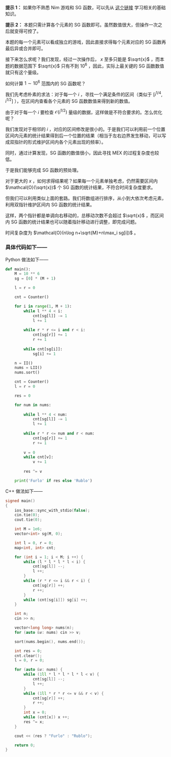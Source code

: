 **提示 1：** 如果你不熟悉 Nim 游戏和 SG 函数，可以先从 [这个链接](https://oi-wiki.org/math/game-theory/impartial-game/) 学习相关的基础知识。

**提示 2：** 本题只需计算各个元素的 SG 函数即可。虽然数值很大，但操作一次之后就变得可控了。

本题的每一个元素可以看成独立的游戏，因此直接求得每个元素对应的 SG 函数再最后异或合并即可。

接下来怎么求呢？我们发现，经过一次操作后， $x$ 至多只能是 $\sqrt{x}$ ，而本题的数据范围下 $\sqrt{x}$ 只有不到 $10^6$ ，因此，实际上最关键的 SG 函数数值就只有这个量级。

如何计算 $1\sim 10^6$ 范围内的 SG 函数呢？

我们先考虑朴素的求法：对于每一个 $i$ ，寻找一个满足条件的区间（类似于 $[i^{1/4},i^{1/2}]$ ），在区间内查看各个元素的 SG 函数数值来得到新的数值。

由于对于每一个 $i$ 要检查 $\mathcal{O}(i^{1/2})$ 量级的数据，这样做是不符合要求的。怎么优化呢？

我们发现对于相邻的 $i$ ，对应的区间修改是很小的。于是我们可以利用前一个位置区间内元素的统计结果得到后一个位置的结果（相当于左右边界发生移动，可以写成双指针的形式维护区间内各个元素出现的频率）。

同时，通过计算发现，SG 函数的数值很小，因此寻找 MEX 的过程复杂度也较低。

于是我们能够完成 SG 函数的预处理。

对于更大的 $x$ ，如何求得结果呢？如果每一个元素单独考虑，仍然需要区间内 $\mathcal{O}(\sqrt{x})$ 个 SG 函数的统计结果，不符合时间复杂度要求。

但我们可以利用类似上面的套路。我们将数组进行排序，从小到大依次考虑元素，利用双指针维护区间内 SG 函数的统计结果。

这样，两个指针都是单调向右移动的，总移动次数不会超过 $\sqrt{x}$ ，而区间内 SG 函数的统计结果也可以随着指针移动进行调整，即完成问题。

时间复杂度为 $\mathcal{O}(n\log n+\sqrt{M}+n\max_i sg[i])$ 。

### 具体代码如下——

Python 做法如下——

```Python []
def main():
    M = 10 ** 6
    sg = [0] * (M + 1)

    l = r = 0

    cnt = Counter()

    for i in range(1, M + 1):
        while l ** 4 < i:
            cnt[sg[l]] -= 1
            l += 1
        
        while r * r <= i and r < i:
            cnt[sg[r]] += 1
            r += 1
        
        while cnt[sg[i]]:
            sg[i] += 1

    n = II()
    nums = LII()
    nums.sort()

    cnt = Counter()
    l = r = 0

    res = 0

    for num in nums:
        
        while l ** 4 < num:
            cnt[sg[l]] -= 1
            l += 1
        
        while r * r <= num and r < num:
            cnt[sg[r]] += 1
            r += 1
        
        v = 0
        while cnt[v]:
            v += 1
        
        res ^= v

    print('Furlo' if res else 'Rublo')
```

C++ 做法如下——

```cpp []
signed main()
{
    ios_base::sync_with_stdio(false);
    cin.tie(0);
    cout.tie(0);

    int M = 1e6;
    vector<int> sg(M, 0);

    int l = 0, r = 0;
    map<int, int> cnt;

    for (int i = 1; i < M; i ++) {
        while (l * l * l * l < i) {
            cnt[sg[l]] --;
            l ++;
        }
        while (r * r <= i && r < i) {
            cnt[sg[r]] ++;
            r ++;
        }
        while (cnt[sg[i]]) sg[i] ++;
    }

    int n;
    cin >> n;

    vector<long long> nums(n);
    for (auto &v: nums) cin >> v;

    sort(nums.begin(), nums.end());

    int res = 0;
    cnt.clear();
    l = 0, r = 0;

    for (auto &v: nums) {
        while (1ll * l * l * l * l < v) {
            cnt[sg[l]] --;
            l ++;
        }
        while (1ll * r * r <= v && r < v) {
            cnt[sg[r]] ++;
            r ++;
        }
        int x = 0;
        while (cnt[x]) x ++;
        res ^= x;
    }

    cout << (res ? "Furlo" : "Rublo");

    return 0;
}
``` 


